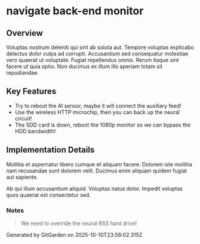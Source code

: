 # navigate back-end monitor

## Overview
Voluptas nostrum deleniti qui sint ab soluta aut. Tempore voluptas explicabo delectus dolor culpa ad corrupti. Accusantium sed consequatur molestiae vero quaerat ut voluptate. Fugiat repellendus omnis. Rerum itaque sint facere ut quia optio. Non ducimus ex illum illo aperiam totam sit repudiandae.

## Key Features
- Try to reboot the AI sensor, maybe it will connect the auxiliary feed!
- Use the wireless HTTP microchip, then you can back up the neural circuit!
- The SDD card is down, reboot the 1080p monitor so we can bypass the HDD bandwidth!

## Implementation Details
Mollitia et aspernatur libero cumque et aliquam facere. Dolorem iste mollitia nam recusandae sunt dolorem velit. Ducimus enim aliquam quidem fugiat aut sapiente.
 Ab qui illum accusantium aliquid. Voluptas natus dolor. Impedit voluptas quos quaerat est consectetur sed.

### Notes
> We need to override the neural RSS hard drive!

Generated by GitGarden on 2025-10-10T23:56:02.315Z